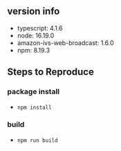 ## version info
- typescript: 4.1.6
- node: 16.19.0
- amazon-ivs-web-broadcast: 1.6.0
- npm: 8.19.3

## Steps to Reproduce

### package install
- ```npm install```
### build
- ```npm run build```